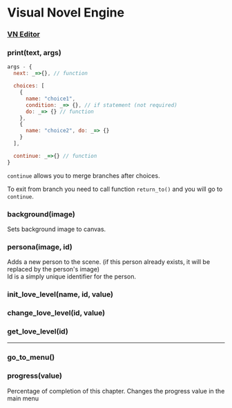 # Visual Novel Engine

### <a href="https://superzombi.github.io/visual_novel/editor">VN Editor</a>

### print(text, args)
```javascript
args - {
  next: _=>{}, // function

  choices: [
    {
      name: "choice1",
      condition: _=> {}, // if statement (not required)
      do: _=> {} // function
    },
    {
      name: "choice2", do: _=> {}
    }
  ],

  continue: _=>{} // function
}
```
`continue` allows you to merge branches after choices.

To exit from branch you need to call function `return_to()` and you will go to `continue`.

### background(image)
Sets background image to canvas.

### persona(image, id)
Adds a new person to the scene. (if this person already exists, it will be replaced by the person's image) <br/>
Id is a simply unique identifier for the person.

### init_love_level(name, id, value)
### change_love_level(id, value)
### get_love_level(id)

<hr>

### go_to_menu()

### progress(value)
Percentage of completion of this chapter. Changes the progress value in the main menu
